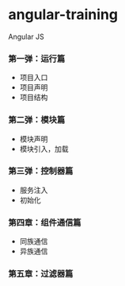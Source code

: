# angular-training

Angular JS

### 第一弹：运行篇

* 项目入口
* 项目声明
* 项目结构

### 第二弹：模块篇

* 模块声明
* 模块引入，加载

### 第三弹：控制器篇

* 服务注入
* 初始化

### 第四章：组件通信篇

* 同族通信
* 异族通信

### 第五章：过滤器篇

